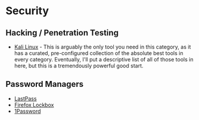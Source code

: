 # Security

## Hacking / Penetration Testing

- [Kali Linux](https://www.kali.org/) - This is arguably the only tool you need in this category, as it has a curated, pre-configured collection of the absolute best tools in every category. Eventually, I'll put a descriptive list of all of those tools in here, but this is a tremendously powerful good start. 

## Password Managers

- [LastPass](https://www.lastpass.com)
- [Firefox Lockbox](https://testpilot.firefox.com/experiments/firefox-lockbox)
- [1Password](https://1password.com)

